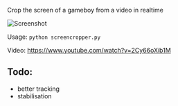 Crop the screen of a gameboy from a video in realtime

![Screenshot](http://i.imgur.com/xMiSg7E.png)

Usage: `python screencropper.py`

Video: https://www.youtube.com/watch?v=2Cy66oXib1M

## Todo:

* better tracking
* stabilisation
